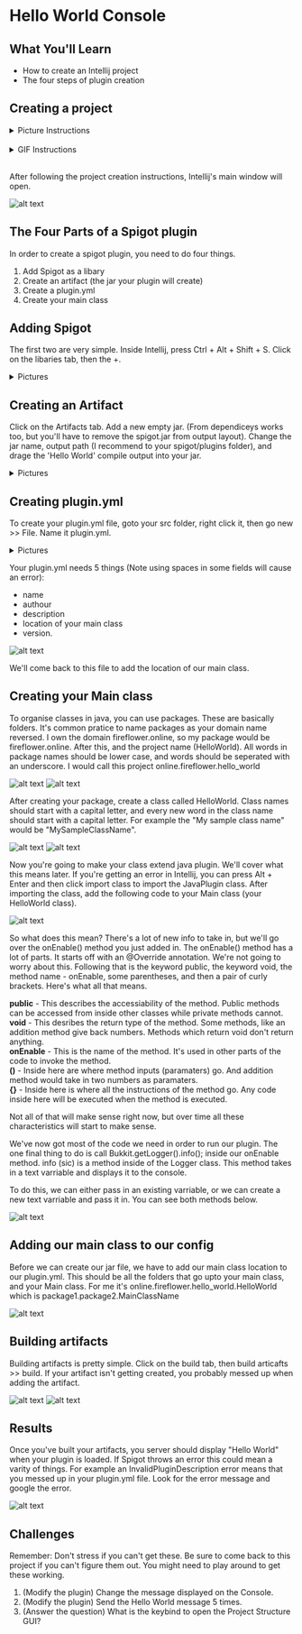 # Hello World Console
## What You'll Learn
* How to create an Intellij project
* The four steps of plugin creation

## Creating a project

<details><summary>Picture Instructions</summary>
  
### Step 1 - From the Intellij window
![alt text](https://github.com/Exeton/SpigotTutorial/blob/master/LessonPictures/Lesson1/Create%20Project.PNG)

### Step 1 - From Inside Intellij
![alt text](https://github.com/Exeton/SpigotTutorial/blob/master/LessonPictures/Lesson1/Create%20Project%202.PNG)

### Step 2
A GUI (like shown below) will open. You'll want to select java project, click next, click next, and name your project before clicking finish.

![alt text](https://github.com/Exeton/SpigotTutorial/blob/master/LessonPictures/Lesson1/Project%20Type.PNG)

### Step 3
After clicking next twice, you should arive at the New project window. Name your project HelloWorld.
![alt text](https://github.com/Exeton/SpigotTutorial/blob/master/LessonPictures/Lesson1/Name%20Project.PNG)
</details>

<br>

<details><summary>GIF Instructions</summary>

Note: If you're inside Intellij's main window, you'll need to click File>>New>>Project as seen in Step 1 of the picture instructions.
![alt text](https://github.com/Exeton/SpigotTutorial/blob/master/LessonPictures/Lesson1/Project%20Creation.gif)

</details>
  
 <br>

After following the project creation instructions, Intellij's main window will open.

![alt text](https://github.com/Exeton/SpigotTutorial/blob/master/LessonPictures/Lesson1/Main%20Window.PNG)

## The Four Parts of a Spigot plugin
In order to create a spigot plugin, you need to do four things.

1. Add Spigot as a libary
2. Create an artifact (the jar your plugin will create)
3. Create a plugin.yml
4. Create your main class


## Adding Spigot

The first two are very simple. Inside Intellij, press Ctrl + Alt + Shift + S. Click on the libaries tab, then the +.

<details><summary>Pictures</summary>

![alt text](https://github.com/Exeton/SpigotTutorial/blob/master/LessonPictures/Lesson1/Project%20Structure%20Window.PNG)
![alt text](https://github.com/Exeton/SpigotTutorial/blob/master/LessonPictures/Lesson1/Java%20Libary.PNG)
![alt text](https://github.com/Exeton/SpigotTutorial/blob/master/LessonPictures/Lesson1/Spigot%20lib.PNG)

</details>

## Creating an Artifact

Click on the Artifacts tab. Add a new empty jar. (From dependiceys works too, but you'll have to remove the spigot.jar from output layout). Change the jar name, output path (I recommend to your spigot/plugins folder), and drage the 'Hello World' compile output into your jar.

<details><summary>Pictures</summary>
  
![alt text](https://github.com/Exeton/SpigotTutorial/blob/master/LessonPictures/Lesson1/Adding%20Artifact.PNG)
![alt text](https://github.com/Exeton/SpigotTutorial/blob/master/LessonPictures/Lesson1/Artifact%20Creation.PNG)


If your jar does not get created, you messed up a step here. (Check your output path, and that you have 'Hello World' compile output on the left side of your output layer).

Once you're done, click OK.
![alt text](https://github.com/Exeton/SpigotTutorial/blob/master/LessonPictures/Lesson1/OK%20picture.PNG)
</details>
  
## Creating plugin.yml

To create your plugin.yml file, goto your src folder, right click it, then go new >> File. Name it plugin.yml.

<details><summary>Pictures</summary>
  
![alt text](https://github.com/Exeton/SpigotTutorial/blob/master/LessonPictures/Lesson1Part2/Create%20File.PNG)
![alt text](https://github.com/Exeton/SpigotTutorial/blob/master/LessonPictures/Lesson1Part2/NameFile.PNG)
![alt text](https://github.com/Exeton/SpigotTutorial/blob/master/LessonPictures/Lesson1Part2/Plugin.yml%20empty.PNG)

</details>
  
Your plugin.yml needs 5 things (Note using spaces in some fields will cause an error):
* name
* authour
* description
* location of your main class
* version.

![alt text](https://github.com/Exeton/SpigotTutorial/blob/master/LessonPictures/Lesson1Part2/Plugin.yml%20Filled.PNG)

We'll come back to this file to add the location of our main class.

## Creating your Main class

To organise classes in java, you can use packages. These are basically folders. It's common pratice to name packages as your domain name reversed. I own the domain fireflower.online, so my package would be fireflower.online. After this, and the project name (HelloWorld). All words in package names should be lower case, and words should be seperated with an underscore. I would call this project online.fireflower.hello_world

![alt text](https://github.com/Exeton/SpigotTutorial/blob/master/LessonPictures/Lesson1Part2/Create%20Package.PNG)
![alt text](https://github.com/Exeton/SpigotTutorial/blob/master/LessonPictures/Lesson1Part2/Name%20package.PNG)

After creating your package, create a class called HelloWorld. Class names should start with a capital letter, and every new word in the class name should start with a capital letter. For example the "My sample class name" would be "MySampleClassName".

![alt text](https://github.com/Exeton/SpigotTutorial/blob/master/LessonPictures/Lesson1Part2/Create%20Java%20class.PNG)
![alt text](https://github.com/Exeton/SpigotTutorial/blob/master/LessonPictures/Lesson1Part2/Hello%20World%20Class.PNG)

Now you're going to make your class extend java plugin. We'll cover what this means later. If you're getting an error in Intellij, you can press Alt + Enter and then click import class to import the JavaPlugin class.
After importing the class, add the following code to your Main class (your HelloWorld class).

![alt text](https://github.com/Exeton/SpigotTutorial/blob/master/LessonPictures/Lesson1Part2/HelloWorldCoded.PNG)


So what does this mean? There's a lot of new info to take in, but we'll go over the onEnable() method you just added in.
The onEnable() method has a lot of parts. It starts off with an @Override annotation. We're not going to worry about this. Following that is the keyword public, the keyword void, the method name - onEnable, some parentheses, and then a pair of curly brackets. Here's what all that means.

**public** - This describes the accessiability of the method. Public methods can be accessed from inside other classes while private methods cannot. <br/>
**void** - This desribes the return type of the method. Some methods, like an addition method give back numbers. Methods which return void don't return anything. <br/>
**onEnable** - This is the name of the method. It's used in other parts of the code to invoke the method. <br/>
**()** - Inside here are where method inputs (paramaters) go. And addition method would take in two numbers as paramaters. <br/>
**{}** - Inside here is where all the instructions of the method go. Any code inside here will be executed when the method is executed. <br/>

Not all of that will make sense right now, but over time all these characteristics will start to make sense.

We've now got most of the code we need in order to run our plugin. The one final thing to do is call Bukkit.getLogger().info(); inside our onEnable method. info (sic) is a method inside of the Logger class. This method takes in a text varriable and displays it to the console.

To do this, we can either pass in an existing varriable, or we can create a new text varriable and pass it in. You can see both methods below.

![alt text](https://github.com/Exeton/SpigotTutorial/blob/master/LessonPictures/Lesson1Part2/HelloWorld%20Finished.PNG)

## Adding our main class to our config

Before we can create our jar file, we have to add our main class location to our plugin.yml. This should be all the folders that go upto your main class, and your Main class. For me it's online.fireflower.hello_world.HelloWorld which is package1.package2.MainClassName

![alt text](https://github.com/Exeton/SpigotTutorial/blob/master/LessonPictures/Lesson1Part2/Finished%20Config.PNG)

## Building artifacts
Building artifacts is pretty simple. Click on the build tab, then build articafts >> build. If your artifact isn't getting created, you probably messed up when adding the artifact.

![alt text](https://github.com/Exeton/SpigotTutorial/blob/master/LessonPictures/Lesson1Part2/Build%20Artifacts.PNG)
![alt text](https://github.com/Exeton/SpigotTutorial/blob/master/LessonPictures/Lesson1Part2/Build%20Artifacts%202.PNG)

## Results
Once you've built your artifacts, you server should display "Hello World" when your plugin is loaded. If Spigot throws an error this could mean a varity of things. For example an InvalidPluginDescription error means that you messed up in your plugin.yml file. Look for the error message and google the error.

![alt text](https://github.com/Exeton/SpigotTutorial/blob/master/LessonPictures/Lesson1Part2/Result.PNG)

## Challenges
Remember: Don't stress if you can't get these. Be sure to come back to this project if you can't figure them out. You might need to play around to get these working.

1. (Modify the plugin) Change the message displayed on the Console.
2. (Modify the plugin) Send the Hello World message 5 times.
3. (Answer the question) What is the keybind to open the Project Structure GUI?
